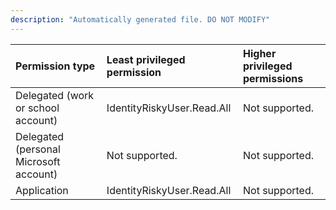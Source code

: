 ```yaml
---
description: "Automatically generated file. DO NOT MODIFY"
---
```


|Permission type|Least privileged permission|Higher privileged permissions|
|:---|:---|:---|
|Delegated (work or school account)|IdentityRiskyUser.Read.All|Not supported.|
|Delegated (personal Microsoft account)|Not supported.|Not supported.|
|Application|IdentityRiskyUser.Read.All|Not supported.|

